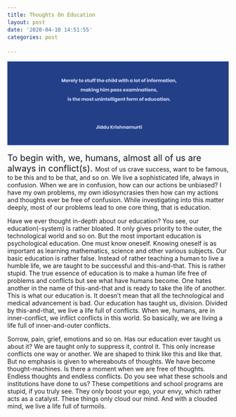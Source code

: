```yaml
---
title: Thoughts On Education
layout: post
date: '2020-04-10 14:51:55'
categories: post

---
```


![Quote by Jiddu Krishnamurti](/pics/banner_edu.png)

 <span style="font-size: 15pt">To begin with, we, humans, almost all of us are always in  conflict(s). </span>  Most of us crave success, want to be famous, to be this and  to be that, and so on.  We live a sophisticated life, always in  confusion. When we are in confusion, how can our actions be unbiased? I  have my own problems, my own idiosyncrasies then how can my actions and  thoughts ever be free of confusion. While investigating into this matter  deeply, most of our problems lead to one core thing, that is education.  

Have we ever thought in-depth about our education? You see, our  education(-system) is rather bloated. It only gives priority to the  outer, the technological world and so on. But the most important  education is psychological education. One must know oneself. Knowing  oneself is as important as learning mathematics, science and other  various subjects. Our basic education is rather false. Instead of rather  teaching a human to live a humble life, we are taught to be successful  and this-and-that. This is rather stupid. The true essence of education  is to make a human life free of problems and conflicts but see what have  humans become. One hates another in the name of this-and-that and is  ready to take the life of another. This is what our education is. It  doesn’t mean that all the technological and medical advancement is bad.  Our education has taught us, division. Divided by this-and-that, we live  a life full of conflicts. When we, humans, are in inner-conflict, we  inflict conflicts in this world. So basically, we are living a life full  of inner-and-outer conflicts.

Sorrow, pain, grief, emotions and so  on. Has our education ever taught us about it?  We are taught only to  suppress it, control it. This only increase conflicts one way or  another. We are shaped to think like this and like that. But no emphasis  is given to whereabouts of thoughts. We have become thought-machines.  Is there a moment when we are free of thoughts. Endless thoughts and  endless conflicts. Do you see what these schools and institutions have  done to us? These competitions and school programs are stupid, if you  truly see. They only boost your ego, your envy, which rather acts as a  catalyst. These things only cloud our mind. And with a clouded mind, we  live a life full of turmoils.